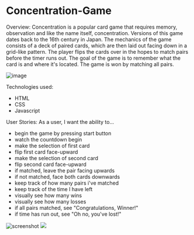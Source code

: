 # Concentration-Game

Overview:
Concentration is a popular card game that requires memory, observation and like the name itself, concentration. Versions of this game dates back to the 16th century in Japan. The mechanics of the game consists of a deck of paired cards, which are then laid out facing down in a grid-like pattern. The player flips the cards over in the hopes to match pairs before the timer runs out. The goal of the game is to remember what the card is and where it's located. The game is won by matching all pairs.

![image](https://github.com/dn412/Concentration-Game/assets/140428179/ef3b1bbc-4d3b-4ddb-8a74-29cb8f5de6a7)


Technologies used:
- HTML
- CSS
- Javascript


User Stories:
As a user, I want the ability to...
- begin the game by pressing start button
- watch the countdown begin
- make the selection of first card
- flip first card face-upward
- make the selection of second card
- flip second card face-upward
- if matched, leave the pair facing upwards
- if not matched, face both cards downwards
- keep track of how many pairs i've matched
- keep track of the time I have left
- visually see how many wins
- visually see how many losses
- if all pairs matched, see "Congratulations, Winner!"
- if time has run out, see "Oh no, you've lost!"

 
![screenshot](img/screenshot.jpg)
<img src = "img/screenshot.jpg"/>
